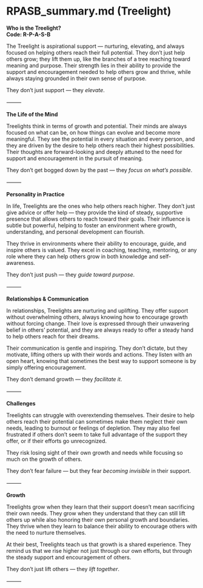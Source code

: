 # RPASB_summary.md (Treelight)

**Who is the Treelight?**  
**Code: R-P-A-S-B**

The Treelight is aspirational support — nurturing, elevating, and always focused on helping others reach their full potential. They don’t just help others grow; they lift them up, like the branches of a tree reaching toward meaning and purpose. Their strength lies in their ability to provide the support and encouragement needed to help others grow and thrive, while always staying grounded in their own sense of purpose.

They don’t just support — they *elevate*.

⸻

**The Life of the Mind**

Treelights think in terms of growth and potential. Their minds are always focused on what can be, on how things can evolve and become more meaningful. They see the potential in every situation and every person, and they are driven by the desire to help others reach their highest possibilities. Their thoughts are forward-looking and deeply attuned to the need for support and encouragement in the pursuit of meaning.

They don’t get bogged down by the past — they *focus on what’s possible*.

⸻

**Personality in Practice**

In life, Treelights are the ones who help others reach higher. They don’t just give advice or offer help — they provide the kind of steady, supportive presence that allows others to reach toward their goals. Their influence is subtle but powerful, helping to foster an environment where growth, understanding, and personal development can flourish.

They thrive in environments where their ability to encourage, guide, and inspire others is valued. They excel in coaching, teaching, mentoring, or any role where they can help others grow in both knowledge and self-awareness.

They don’t just push — they *guide toward purpose*.

⸻

**Relationships & Communication**

In relationships, Treelights are nurturing and uplifting. They offer support without overwhelming others, always knowing how to encourage growth without forcing change. Their love is expressed through their unwavering belief in others’ potential, and they are always ready to offer a steady hand to help others reach for their dreams.

Their communication is gentle and inspiring. They don’t dictate, but they motivate, lifting others up with their words and actions. They listen with an open heart, knowing that sometimes the best way to support someone is by simply offering encouragement.

They don’t demand growth — they *facilitate it*.

⸻

**Challenges**

Treelights can struggle with overextending themselves. Their desire to help others reach their potential can sometimes make them neglect their own needs, leading to burnout or feelings of depletion. They may also feel frustrated if others don’t seem to take full advantage of the support they offer, or if their efforts go unrecognized.

They risk losing sight of their own growth and needs while focusing so much on the growth of others.

They don’t fear failure — but they fear *becoming invisible* in their support.

⸻

**Growth**

Treelights grow when they learn that their support doesn’t mean sacrificing their own needs. They grow when they understand that they can still lift others up while also honoring their own personal growth and boundaries. They thrive when they learn to balance their ability to encourage others with the need to nurture themselves.

At their best, Treelights teach us that growth is a shared experience. They remind us that we rise higher not just through our own efforts, but through the steady support and encouragement of others.

They don’t just lift others — they *lift together*.

⸻
